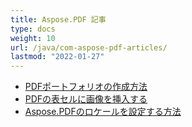 ```yaml
---
title: Aspose.PDF 記事
type: docs
weight: 10
url: /java/com-aspose-pdf-articles/
lastmod: "2022-01-27"
---
```


- [PDFポートフォリオの作成方法](/pdf/java/how-to-create-pdf-portfolio/)
- [PDFの表セルに画像を挿入する](/pdf/java/insert-an-image-into-a-table-cell-in-pdf/)
- [Aspose.PDFのロケールを設定する方法](/pdf/java/how-to-set-locale-for-aspose-pdf/)